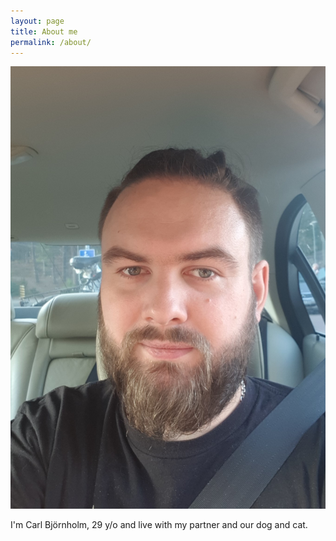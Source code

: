 ```yaml
---
layout: page
title: About me
permalink: /about/
---
```


![Me!](/assets/Me.jpg)

I'm Carl Bj&ouml;rnholm, 29 y/o and live with my partner and our dog and cat.
